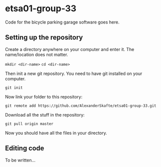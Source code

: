 # etsa01-group-33
Code for the bicycle parking garage software goes here.

## Setting up the repository

Create a directory anywhere on your computer and enter it. The name/location
does not matter.

`mkdir <dir-name>`
`cd <dir-name>`

Then init a new git repository. You need to have git installed on your computer.

`git init`

Now link your folder to this repository:

`git remote add https://github.com/AlexanderSkafte/etsa01-group-33.git`

Download all the stuff in the repository:

`git pull origin master`

Now you should have all the files in your directory.


## Editing code

To be written...
